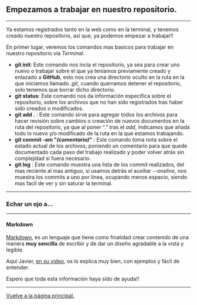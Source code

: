 ## Empezamos a trabajar en nuestro repositorio.
___
Ya estamos registrados tanto en la web como en la terminal, y tenemos creado nuestro repositorio, así que, ya podemos empezar a trabajar!!

En primer lugar, veremos los comandos mas basicos para trabajar en nuestro repositorio vía *Terminal*.

- **git init**: Este comando nos incia el repositorio, ya sea para crear uno nuevo o trabajar sobre el que ya teniamos previamente creado y enlazado a **GitHub**, esto nos crea una directorio oculto en la ruta en la que iniciamos llamado *.git*, cuando querramos detener el repositorio, solo tenemos que borrar dicho directorio.
- **git status**: Este comando nos da información específica sobre el repositorio, sobre los archivos que no han sido registrados tras haber sido creados o modificados.
- **git add .** : Este comando sirve para agregar todos los archivos para hacer revisión sobre cambios o creación de nuevos documentos en la ruta del repositorio, ya que al poner "." tras el *add*, indicamos que añada todo lo nuevo y/o modificado de la ruta en la que estamos trabajando.
- **git commit -am "*(comentario)*"** : Este comando toma nota sobre el estado actual de los archivos, poniendo un comentario para que quede documentado cada paso del trabajo realizado y poder volver atrás sin complejidad si fuera necesario.
- **git log** : Este comando muestra una lista de los *commit* realizados, del mas reciente al mas antiguo, si usamos detrás el auxiliar *--oneline*, nos muestra los commits a uno por linea, ocupando menos espacio, siendo mas facil de ver y sin saturar la terminal.
___
### Echar un ojo a...
___
#### Markdown

[Markdown](https://markdown.es/ "Web oficial"), es un lenguaje que tiene como finalidad crear contenido de una manera **muy sencilla** de escribir y de dar un diseño agradable a la vista y legible.

Aquí Javier, [en su video](https://www.youtube.com/watch?v=y6XdzBNC0_0 "Video sobre Markdown"), os lo explica muy bien, con ejemplos y fácil de entender.

Espero que toda esta información haya sido de ayuda!!
___
[Vuelve a la página principal.](/README.md)